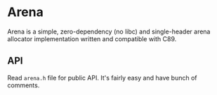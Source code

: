 # Arena
Arena is a simple, zero-dependency (no libc) and single-header arena allocator
implementation written and compatible with C89.

## API
Read `arena.h` file for public API. It's fairly easy and have bunch of comments.
